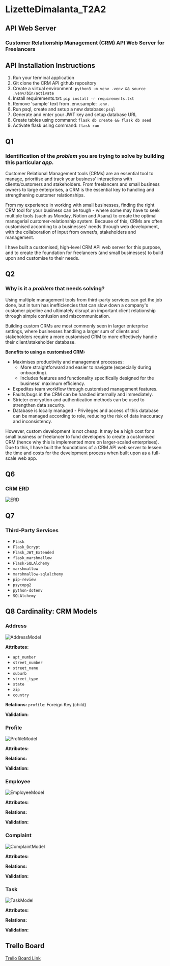 # LizetteDimalanta_T2A2

## API Web Server

### Customer Relationship Management (CRM) API Web Server for Freelancers

## API Installation Instructions

1. Run your terminal application
2. Git clone the CRM API github repository
3. Create a virtual environment:
   `python3 -m venv .venv && source .venv/bin/activate`
4. Install requirements.txt:
   `pip install -r requirements.txt`
5. Remove 'sample' text from .env.sample:
   `.env.`
6. Run psql, create and setup a new database:
   `psql`
7. Generate and enter your JWT key and setup database URL
8. Create tables using command:
   `flask db create && flask db seed`
9. Activate flask using command:
    `flask run`

## Q1

### **Identification of the _problem_ you are trying to solve by building this particular _app_.**

Customer Relational Management tools (CRMs) are an essential tool to manage, prioritise and track your business' interactions with clients/customers and stakeholders. From freelancers and small business owners to large enterprises, a CRM is the essential key to handling and strengthening customer relationships.

From my experience in working with small businesses, finding the right CRM tool for your business can be tough - where some may have to seek multiple tools (such as Monday, Notion and Asana) to create the optimal managerial customer-relationship system.
Because of this, CRMs are often customised according to a businesses' needs through web development, with the collaboration of input from owner/s, stakeholders and management.

I have built a customised, high-level CRM API web server for this purpose, and to create the foundation for freelancers (and small businesses) to build upon and customise to their needs.

## Q2

### **Why is it a _problem_ that needs solving?**

Using multiple management tools from third-party services can get the job done, but in turn has inefficiencies that can slow down a company's customer pipeline and ultimately disrupt an important client relationship through simple confusion and miscommunication.

Building custom CRMs are most commonly seen in larger enterprise settings, where businesses handling a larger sum of clients and stakeholders require a more customised CRM to more effectively handle their client/stakeholder database.

**Benefits to using a customised CRM:**

- Maximises productivity and management processes:
  - More straightforward and easier to navigate (especially during onboarding).
  - Includes features and functionality specifically designed for the business' maximum efficiency.
- Expedites team workflow through customised management features.
- Faults/bugs in the CRM can be handled internally and immediately.
- Stricter encryption and authentication methods can be used to strengthen data security.
- Database is locally managed - Privileges and access of this database can be managed according to role, reducing the risk of data inaccuracy and inconsistency.

However, custom development is not cheap. It may be a high cost for a small business or freelancer to fund developers to create a customised CRM (hence why this is implemented more on larger-scaled enterprises). Due to this, I have built the foundations of a CRM API web server to lessen the time and costs for the development process when built upon as a full-scale web app.

## Q6

### **CRM ERD**

![ERD](docs/ERD.jpg)

## Q7

### **Third-Party Services**

- `Flask`
- `Flask_Bcrypt`
- `Flask_JWT_Extended`
- `flask_marshmallow`
- `Flask-SQLAlchemy`
- `marshmallow`
- `marshmallow-sqlalchemy`
- `pip-review`
- `psycopg2`
- `python-dotenv`
- `SQLAlchemy`

## Q8 Cardinality: CRM Models

### Address

![AddressModel](docs/addressmodel.jpg)

**Attributes:**

- `apt_number`
- `street_number`
- `street_name`
- `suburb`
- `street_type`
- `state`
- `zip`
- `country`

**Relations:**
`profile`: Foreign Key (child)

**Validation:**

### **Profile**

![ProfileModel](docs/profilemodel.jpg)

**Attributes:**


**Relations:**

**Validation:**

### **Employee**

![EmployeeModel](docs/employeemodel.jpg)

**Attributes:**

**Relations:**

**Validation:**

### **Complaint**

![ComplaintModel](docs/complaintmodel.jpg)

**Attributes:**

**Relations:**

**Validation:**

### **Task**

![TaskModel](docs/taskmodel.jpg)

**Attributes:**

**Relations:**

**Validation:**

## **Trello Board**

[Trello Board Link](https://trello.com/invite/b/eqHmvlR7/ATTIea4cdb906d29fd210b769b7bd63005918C722C6F/lizettedimalantat2a2)